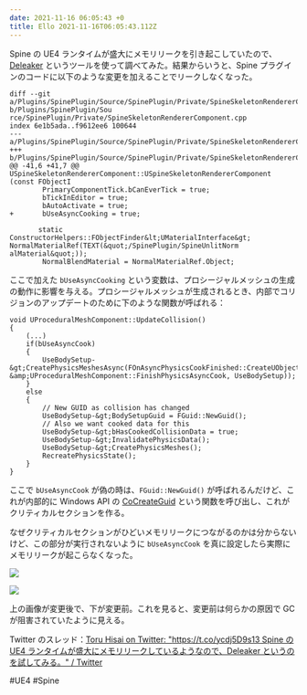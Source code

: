 ```yaml
---
date: 2021-11-16 06:05:43 +0
title: Ello 2021-11-16T06:05:43.112Z
---
```

Spine の UE4 ランタイムが盛大にメモリリークを引き起こしていたので、[Deleaker](https://www.deleaker.com/) というツールを使って調べてみた。結果からいうと、Spine プラグインのコードに以下のような変更を加えることでリークしなくなった。

```
diff --git a/Plugins/SpinePlugin/Source/SpinePlugin/Private/SpineSkeletonRendererComponent.cpp b/Plugins/SpinePlugin/Sou
rce/SpinePlugin/Private/SpineSkeletonRendererComponent.cpp
index 6e1b5ada..f9612ee6 100644
--- a/Plugins/SpinePlugin/Source/SpinePlugin/Private/SpineSkeletonRendererComponent.cpp
+++ b/Plugins/SpinePlugin/Source/SpinePlugin/Private/SpineSkeletonRendererComponent.cpp
@@ -41,6 +41,7 @@ USpineSkeletonRendererComponent::USpineSkeletonRendererComponent (const FObjectI
        PrimaryComponentTick.bCanEverTick = true;
        bTickInEditor = true;
        bAutoActivate = true;
+       bUseAsyncCooking = true;

       static ConstructorHelpers::FObjectFinder&lt;UMaterialInterface&gt; NormalMaterialRef(TEXT(&quot;/SpinePlugin/SpineUnlitNorm
alMaterial&quot;));
        NormalBlendMaterial = NormalMaterialRef.Object;
```

ここで加えた `bUseAsyncCooking` という変数は、プロシージャルメッシュの生成の動作に影響を与える。プロシージャルメッシュが生成されるとき、内部でコリジョンのアップデートのために下のような関数が呼ばれる：

```
void UProceduralMeshComponent::UpdateCollision()
{
    (...)
	if(bUseAsyncCook)
	{
		UseBodySetup-&gt;CreatePhysicsMeshesAsync(FOnAsyncPhysicsCookFinished::CreateUObject(this, &amp;UProceduralMeshComponent::FinishPhysicsAsyncCook, UseBodySetup));
	}
	else
	{
		// New GUID as collision has changed
		UseBodySetup-&gt;BodySetupGuid = FGuid::NewGuid();
		// Also we want cooked data for this
		UseBodySetup-&gt;bHasCookedCollisionData = true;
		UseBodySetup-&gt;InvalidatePhysicsData();
		UseBodySetup-&gt;CreatePhysicsMeshes();
		RecreatePhysicsState();
	}
}
```

ここで `bUseAsyncCook` が偽の時は、`FGuid::NewGuid()` が呼ばれるんだけど、これが内部的に Windows API の [CoCreateGuid](https://docs.microsoft.com/en-us/windows/win32/api/combaseapi/nf-combaseapi-cocreateguid) という関数を呼び出し、これがクリティカルセクションを作る。

なぜクリティカルセクションがひどいメモリリークにつながるのかは分からないけど、この部分が実行されないように `bUseAsyncCook` を真に設定したら実際にメモリリークが起こらなくなった。


![](https://assets3.ello.co/uploads/asset/attachment/14050478/ello-optimized-355c5443.jpg)

![](https://assets1.ello.co/uploads/asset/attachment/14050479/ello-optimized-791db64a.jpg)


上の画像が変更後で、下が変更前。これを見ると、変更前は何らかの原因で GC が阻害されていたように見える。

Twitter のスレッド：[Toru Hisai on Twitter: &quot;https://t.co/ycdj5D9s13 Spine の UE4 ランタイムが盛大にメモリリークしているようなので、Deleaker というのを試してみる。&quot; / Twitter](https://twitter.com/torus/status/1459367056093057031)

#UE4 #Spine


